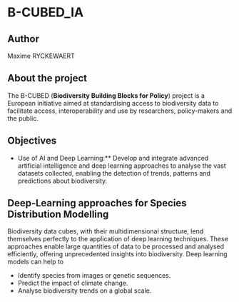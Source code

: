 # B-CUBED_IA

## Author
Maxime RYCKEWAERT

## About the project
The B-CUBED (**Biodiversity Building Blocks for Policy**) project is a European initiative aimed at standardising access to biodiversity data to facilitate access, interoperability and use by researchers, policy-makers and the public.

## Objectives
- Use of AI and Deep Learning:** Develop and integrate advanced artificial intelligence and deep learning approaches to analyse the vast datasets collected, enabling the detection of trends, patterns and predictions about biodiversity.

## Deep-Learning approaches for Species Distribution Modelling
Biodiversity data cubes, with their multidimensional structure, lend themselves perfectly to the application of deep learning techniques. These approaches enable large quantities of data to be processed and analysed efficiently, offering unprecedented insights into biodiversity. Deep learning models can help to
- Identify species from images or genetic sequences.
- Predict the impact of climate change.
- Analyse biodiversity trends on a global scale.
